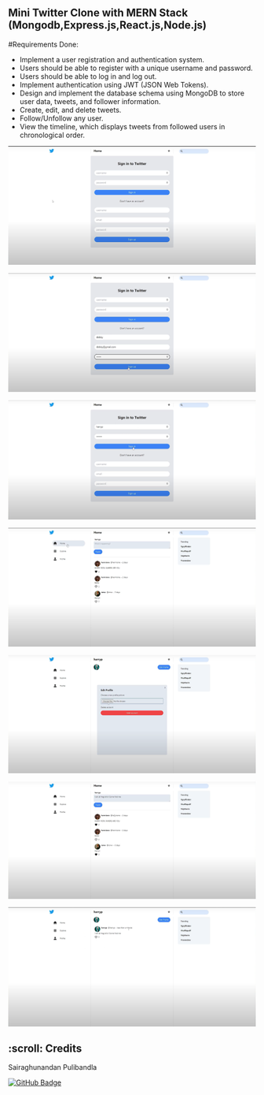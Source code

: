 ## Mini Twitter Clone with MERN Stack (Mongodb,Express.js,React.js,Node.js)

#Requirements Done:

- Implement a user registration and authentication system.
- Users should be able to register with a unique username and password.
- Users should be able to log in and log out.
- Implement authentication using JWT (JSON Web Tokens).
- Design and implement the database schema using MongoDB to store user data, tweets, and follower information.
- Create, edit, and delete tweets.
- Follow/Unfollow any user.
- View the timeline, which displays tweets from followed users in chronological order.

![Landing Page](https://github.com/sairaghunandanpulibandla/AP20110010793_Mini_Twitter_Clone_using-the-MERN-Stack_MongoDB-Express.js-React.js-Node.js/blob/master/Final%20Results%20Screenshots/Landing%20page.png)

![SignUp Page](https://github.com/sairaghunandanpulibandla/AP20110010793_Mini_Twitter_Clone_using-the-MERN-Stack_MongoDB-Express.js-React.js-Node.js/blob/master/Final%20Results%20Screenshots/Signup%20page.png)

![SignIn Page](https://github.com/sairaghunandanpulibandla/AP20110010793_Mini_Twitter_Clone_using-the-MERN-Stack_MongoDB-Express.js-React.js-Node.js/blob/master/Final%20Results%20Screenshots/Signin%20page.png)

![Home Page](https://github.com/sairaghunandanpulibandla/AP20110010793_Mini_Twitter_Clone_using-the-MERN-Stack_MongoDB-Express.js-React.js-Node.js/blob/master/Final%20Results%20Screenshots/Home%20page.png)

![Edit Profile Page](https://github.com/sairaghunandanpulibandla/AP20110010793_Mini_Twitter_Clone_using-the-MERN-Stack_MongoDB-Express.js-React.js-Node.js/blob/master/Final%20Results%20Screenshots/Edit%20Profile.png)

![Posting a Tweet](https://github.com/sairaghunandanpulibandla/AP20110010793_Mini_Twitter_Clone_using-the-MERN-Stack_MongoDB-Express.js-React.js-Node.js/blob/master/Final%20Results%20Screenshots/Tweet.png)

![User Tweet History](https://github.com/sairaghunandanpulibandla/AP20110010793_Mini_Twitter_Clone_using-the-MERN-Stack_MongoDB-Express.js-React.js-Node.js/blob/master/Final%20Results%20Screenshots/User%20Tweet%20History.png)



<!-- CREDITS -->
<h2 id="credits"> :scroll: Credits</h2>

Sairaghunandan Pulibandla

[![GitHub Badge](https://img.shields.io/badge/GitHub-100000?style=for-the-badge&logo=github&logoColor=white)](https://github.com/sairaghunandanpulibandla)
